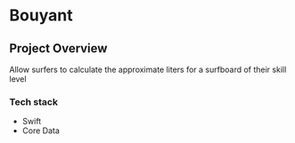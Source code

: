 # Bouyant

## Project Overview

Allow surfers to calculate the approximate liters for a surfboard of their skill level

### Tech stack
- Swift
- Core Data
